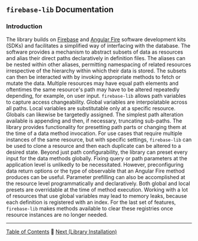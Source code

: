 ## `firebase-lib` Documentation

### Introduction

The library builds on [Firebase][b] and [Angular Fire][a] software development 
kits (SDKs) and facilitates a simplified way of interfacing with the database.
The software provides a mechanism to abstract subsets of data as resources and
alias their direct paths declaratively in definition files.  The aliases can be
nested within other aliases, permitting namespacing of related resources
irrespective of the hierarchy within which their data is stored.  The subsets
can then be interacted with by invoking appropriate methods to fetch or mutate
the data.  Multiple resources may have equal path elements and oftentimes the
same resource's path may have to be altered repeatedly depending, for example,
on user input.  `firebase-lib` allows path variables to capture access
changeability.  Global variables are interpolatable across all paths.  Local
variables are substitutable only at a specific resource. Globals can likewise be
targetedly assigned.  The simplest path alteration available is appending and
then, if necessary, truncating sub-paths. The library provides functionality for
presetting path parts or changing them at the time of a data method invocation.
For use cases that require multiple instances of the same resource, but with
specific settings, `firebase-lib` can be used to clone a resource and then each
duplicate can be altered to a desired state.  Beyond just path configurability,
the library can preset every input for the data methods globally.  Fixing query
or path parameters at the application level is unlikedly to be necessitated.
However, preconfiguring data return options or the type of observable that an
Angular Fire method produces can be useful.  Parameter prefilling can also be
accomplished at the resource level programmatically and declaratively.  Both
global and local presets are overridable at the time of method execution.
Working with a lot of resources that use global variables may lead to memory
leaks, because each definition is registered with an index.  For the last set of
features, `firebase-lib` makes methods available to clear these registries once
resource instances are no longer needed.

---

[Table of Contents](../README.md) :palm_tree:
[Next (Library Installation)](./installation.md)

[a]: https://github.com/angular/angularfire
[b]: https://firebase.google.com/docs/reference/js/v8/firebase
